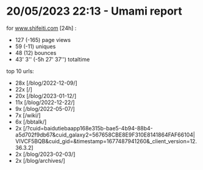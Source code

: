 # 20/05/2023 22:13 - Umami report
for www.shifeiti.com [24h] :

 - 127 (-165) page views
 - 59 (-11) uniques
 - 48 (12) bounces
 - 43' 3'' (-5h 27' 37'') totaltime


top 10 urls:
 - 28x [/blog/2022-12-09/]
 - 22x [/]
 - 20x [/blog/2023-01-12/]
 - 11x [/blog/2022-12-22/]
 - 9x [/blog/2022-05-07/]
 - 7x [/wiki/]
 - 6x [/bbtalk/]
 - 2x [/?cuid=baidutiebaapp168e315b-bae5-4b94-88b4-a5d702f9db67&cuid_galaxy2=567658CBE8E9F310E8141864FAF66104|VIVCF5BQB&cuid_gid=&timestamp=1677487941260&_client_version=12.36.3.2]
 - 2x [/blog/2023-02-03/]
 - 2x [/blog/archives/]


